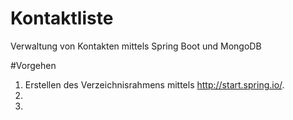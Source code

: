 # Kontaktliste
Verwaltung von Kontakten mittels Spring Boot und MongoDB

#Vorgehen
1. Erstellen des Verzeichnisrahmens mittels http://start.spring.io/.
2. 
2. 


